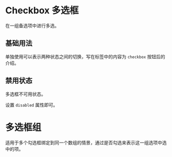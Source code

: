 <script setup>
import demo1 from './demo1.vue'
import demo2 from './demo2.vue'
import demo3 from './demo3.vue'
</script>

# Checkbox 多选框

在一组备选项中进行多选。

## 基础用法

单独使用可以表示两种状态之间的切换，写在标签中的内容为 `checkbox` 按钮后的介绍。

<preview comp-name="checkbox" demo-name="demo1">
  <demo1/>
</preview>

## 禁用状态

多选框不可用状态。

设置 `disabled` 属性即可。

<preview comp-name="checkbox" demo-name="demo2">
  <demo2/>
</preview>

# 多选框组

适用于多个勾选框绑定到同一个数组的情景，通过是否勾选来表示这一组选项中选中的项。
<preview comp-name="checkbox" demo-name="demo3">
<demo3/>
</preview>
